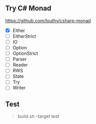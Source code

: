## Try C# Monad

https://github.com/louthy/csharp-monad

- [x] Either
- [ ] EitherStrict
- [ ] IO
- [ ] Option
- [ ] OptionStrict
- [ ] Parser
- [ ] Reader
- [ ] RWS
- [ ] State
- [ ] Try
- [ ] Writer

## Test

> build.sh -target test